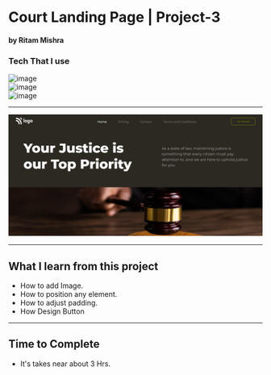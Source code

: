 # Court Landing Page | Project-3
#### by Ritam Mishra
### Tech That I use 
![image](https://img.shields.io/badge/Html%20%26%20CSS-Project--2-orange) <br>
![image](https://img.shields.io/badge/FirstTech-Html-orange)
<br>
![image](https://img.shields.io/badge/Second-css-green)
***
![image](./Thumbnail.png)
***
## What I learn from this project
- How to add Image.
- How to position any element.
- How to adjust padding.
- How Design Button
<hr>

## Time to Complete
- It's takes near about 3 Hrs.
